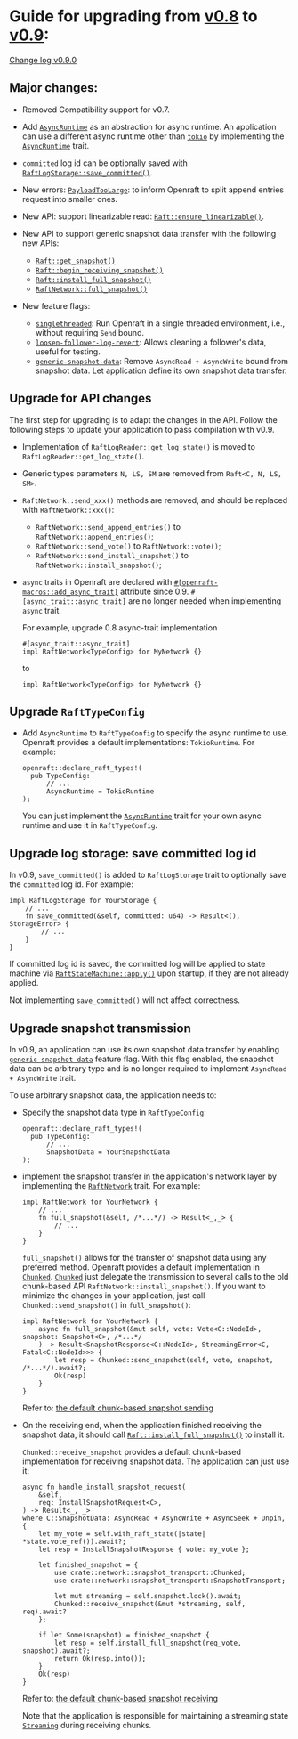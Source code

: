 # Guide for upgrading from [v0.8](https://github.com/databendlabs/openraft/tree/v0.8.9) to [v0.9](https://github.com/databendlabs/openraft/tree/release-0.9):

[Change log v0.9.0](https://github.com/databendlabs/openraft/blob/release-0.9/change-log.md)


## Major changes:

- Removed Compatibility support for v0.7.

- Add [`AsyncRuntime`][] as an abstraction for async runtime.
  An application can use a different async runtime other than [`tokio`][] by implementing the [`AsyncRuntime`] trait.

- `committed` log id can be optionally saved with [`RaftLogStorage::save_committed()`][].

- New errors: [`PayloadTooLarge`][]: to inform Openraft to split append entries request into smaller ones.

- New API: support linearizable read: [`Raft::ensure_linearizable()`][].

- New API to support generic snapshot data transfer with the following new APIs:

    - [`Raft::get_snapshot()`][]
    - [`Raft::begin_receiving_snapshot()`][]
    - [`Raft::install_full_snapshot()`][]
    - [`RaftNetwork::full_snapshot()`][]

- New feature flags:

    - [`singlethreaded`][]: Run Openraft in a single threaded environment, i.e., without requiring `Send` bound.
    - [`loosen-follower-log-revert`][]: Allows cleaning a follower's data, useful for testing.
    - [`generic-snapshot-data`][]: Remove `AsyncRead + AsyncWrite` bound from snapshot data. Let application define its own snapshot data transfer.


## Upgrade for API changes 

The first step for upgrading is to adapt the changes in the API.
Follow the following steps to update your application to pass compilation with v0.9.

- Implementation of `RaftLogReader::get_log_state()` is moved to `RaftLogReader::get_log_state()`.

- Generic types parameters `N, LS, SM` are removed from `Raft<C, N, LS, SM>`.

- `RaftNetwork::send_xxx()` methods are removed, and should be replaced with `RaftNetwork::xxx()`:
  - `RaftNetwork::send_append_entries()` to `RaftNetwork::append_entries()`;
  - `RaftNetwork::send_vote()` to `RaftNetwork::vote()`;
  - `RaftNetwork::send_install_snapshot()` to `RaftNetwork::install_snapshot()`;

- `async` traits in Openraft are declared with [`#[openraft-macros::add_async_trait]`][`openraft-macros`] attribute since 0.9.
  `#[async_trait::async_trait]` are no longer needed when implementing `async` trait.

  For example, upgrade 0.8 async-trait implementation 
  ```ignore
  #[async_trait::async_trait]
  impl RaftNetwork<TypeConfig> for MyNetwork {}
  ```
  
  to 

  ```ignore
  impl RaftNetwork<TypeConfig> for MyNetwork {}
  ```

## Upgrade `RaftTypeConfig`

- Add `AsyncRuntime` to `RaftTypeConfig` to specify the async runtime to use.
  Openraft provides a default implementations: `TokioRuntime`.
  For example:
  ```ignore
  openraft::declare_raft_types!(
    pub TypeConfig:
        // ...
        AsyncRuntime = TokioRuntime
  );
  ```
  
  You can just implement the [`AsyncRuntime`][] trait for your own async runtime and use it in `RaftTypeConfig`.

## Upgrade log storage: save committed log id

In v0.9, `save_committed()` is added to `RaftLogStorage` trait to optionally save the `committed` log id.
For example:
```ignore
impl RaftLogStorage for YourStorage {
    // ...
    fn save_committed(&self, committed: u64) -> Result<(), StorageError> {
        // ...
    }
}
```

If committed log id is saved,
the committed log will be applied to state machine via [`RaftStateMachine::apply()`][] upon startup,
if they are not already applied.

Not implementing `save_committed()` will not affect correctness.

## Upgrade snapshot transmission

In v0.9, an application can use its own snapshot data transfer by enabling [`generic-snapshot-data`][] feature flag.
With this flag enabled, the snapshot data can be arbitrary type
and is no longer required to implement `AsyncRead + AsyncWrite` trait.

To use arbitrary snapshot data, the application needs to:

- Specify the snapshot data type in `RaftTypeConfig`:
  ```ignore
  openraft::declare_raft_types!(
    pub TypeConfig:
        // ...
        SnapshotData = YourSnapshotData
  );
  ```
  
- implement the snapshot transfer in the application's network layer by implementing the [`RaftNetwork`] trait.
  For example:
  ```ignore
  impl RaftNetwork for YourNetwork {
      // ...
      fn full_snapshot(&self, /*...*/) -> Result<_,_> {
          // ...
      }
  }
  ```

  `full_snapshot()` allows for the transfer of snapshot data using any preferred method.
  Openraft provides a default implementation in [`Chunked`][].
  [`Chunked`][] just delegate the transmission to several calls
  to the old chunk-based API `RaftNetwork::install_snapshot()`.
  If you want to minimize the changes in your application,
  just call `Chunked::send_snapshot()` in `full_snapshot()`:
  ```ignore 
  impl RaftNetwork for YourNetwork {
      async fn full_snapshot(&mut self, vote: Vote<C::NodeId>, snapshot: Snapshot<C>, /*...*/
      ) -> Result<SnapshotResponse<C::NodeId>, StreamingError<C, Fatal<C::NodeId>>> {
          let resp = Chunked::send_snapshot(self, vote, snapshot, /*...*/).await?;
          Ok(resp)
      }
  }
  ``` 
  
  Refer to: [the default chunk-based snapshot sending](https://github.com/databendlabs/openraft/blob/2cc7170ffaf87c674e5ca13370402528f8ab3958/openraft/src/network/network.rs#L129)

- On the receiving end,
  when the application finished receiving the snapshot data,
  it should call [`Raft::install_full_snapshot()`][] to install it.

  `Chunked::receive_snapshot` provides a default chunk-based implementation for receiving snapshot data.
  The application can just use it:

  ```ignore
  async fn handle_install_snapshot_request(
      &self,
      req: InstallSnapshotRequest<C>,
  ) -> Result<_, _>
  where C::SnapshotData: AsyncRead + AsyncWrite + AsyncSeek + Unpin,
  {
      let my_vote = self.with_raft_state(|state| *state.vote_ref()).await?;
      let resp = InstallSnapshotResponse { vote: my_vote };

      let finished_snapshot = {
          use crate::network::snapshot_transport::Chunked;
          use crate::network::snapshot_transport::SnapshotTransport;

          let mut streaming = self.snapshot.lock().await;
          Chunked::receive_snapshot(&mut *streaming, self, req).await?
      };

      if let Some(snapshot) = finished_snapshot {
          let resp = self.install_full_snapshot(req_vote, snapshot).await?;
          return Ok(resp.into());
      }
      Ok(resp)
  }
  ```
  
  Refer to: [the default chunk-based snapshot receiving](https://github.com/databendlabs/openraft/blob/c9a463f5ce73d1e7dd66eabfe909fe8d5a087f0e/openraft/src/raft/mod.rs#L447)
  
  Note that the application is responsible for maintaining a streaming state [`Streaming`][]
  during receiving chunks.



[`AsyncRuntime`]:                     `crate::AsyncRuntime`
[`RPCOption`]:                        `crate::network::RPCOption`
[`Chunked`]:                          `crate::network::snapshot_transport::Chunked`
[`Streaming`]:                        `crate::network::snapshot_transport::Streaming`
[`PayloadTooLarge`]:                  `crate::error::PayloadTooLarge`
[`Raft::ensure_linearizable()`]:      `crate::Raft::ensure_linearizable`
[`Raft::get_snapshot()`]:             `crate::Raft::get_snapshot`
[`Raft::begin_receiving_snapshot()`]: `crate::Raft::begin_receiving_snapshot`
[`Raft::install_full_snapshot()`]:    `crate::Raft::install_full_snapshot`

[`RaftNetwork`]:                      `crate::network::RaftNetwork`
[`RaftNetwork::full_snapshot()`]:     `crate::network::v2::RaftNetworkV2::full_snapshot`

[`RaftLogStorage::save_committed()`]: `crate::storage::RaftLogStorage::save_committed`

[`RaftStateMachine::apply()`]:        `crate::storage::RaftStateMachine::apply`

[`singlethreaded`]:              `crate::docs::feature_flags#feature-flag-singlethreaded`
[`loosen-follower-log-revert`]:  `crate::docs::feature_flags#feature-flag-loosen-follower-log-revert`
[`generic-snapshot-data`]:       `crate::docs::feature_flags#feature-flag-generic-snapshot-data`
[`tracing-log`]:                 `crate::docs::feature_flags#feature-flag-tracing-log`

[`openraft-macros`]: https://docs.rs/openraft-macros/latest/openraft_macros/
[`tokio`]: https://tokio.rs/ 
[`monoio`]: https://github.com/bytedance/monoio
